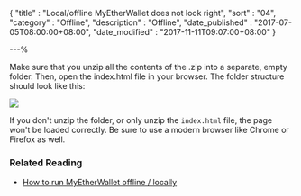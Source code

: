 {
"title"       : "Local/offline MyEtherWallet does not look right",
"sort"        : "04",
"category"    : "Offline",
"description" : "Offline",
"date_published" : "2017-07-05T08:00:00+08:00",
"date_modified"  : "2017-11-11T09:07:00+08:00"
}

---%


Make sure that you unzip all the contents of the .zip into a separate, empty folder. Then, open the index.html file in your browser. The folder structure should look like this:

![](https://i.imgur.com/Wb08Tm3.jpg)

If you don't unzip the folder, or only unzip the `index.html` file, the page won't be loaded correctly. Be sure to use a modern browser like Chrome or Firefox as well.

### Related Reading
- [How to run MyEtherWallet offline / locally](https://myetherwallet.github.io/knowledge-base/offline/running-myetherwallet-locally.html)
